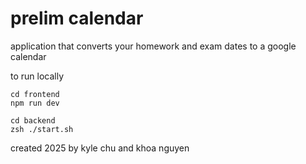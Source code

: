# prelim calendar 
 
application that converts your homework and exam dates to a google calendar

to run locally

```
cd frontend
npm run dev
```

```
cd backend
zsh ./start.sh
```
created 2025 by kyle chu and khoa nguyen
